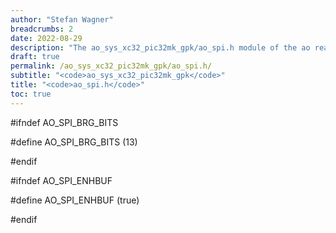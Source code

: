 ```yaml
---
author: "Stefan Wagner"
breadcrumbs: 2
date: 2022-08-29
description: "The ao_sys_xc32_pic32mk_gpk/ao_spi.h module of the ao real-time operating system."
draft: true
permalink: /ao_sys_xc32_pic32mk_gpk/ao_spi.h/ 
subtitle: "<code>ao_sys_xc32_pic32mk_gpk</code>"
title: "<code>ao_spi.h</code>"
toc: true
---
```


#ifndef AO_SPI_BRG_BITS

#define AO_SPI_BRG_BITS     (13)

#endif

#ifndef AO_SPI_ENHBUF

#define AO_SPI_ENHBUF       (true)

#endif

